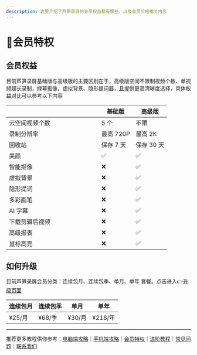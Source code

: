 ```yaml
---
description: 这里介绍了芦笋录屏的会员权益都有哪些，以及会员价格相关内容
---
```


# 🌟会员特权

## 会员权益

目前芦笋录屏基础版与高级版的主要区别在于，高级版空间不限制视频个数、单视频超长录制，绿幕抠像，虚拟背景、隐形提词器，且提供更高清晰度选择，具体权益对比可以参考以下内容



<table><thead><tr><th width="236"></th><th>基础版</th><th>高级版</th></tr></thead><tbody><tr><td>云空间视频个数</td><td>5 个</td><td>不限</td></tr><tr><td>录制分辨率</td><td>最高 720P</td><td>最高 2K</td></tr><tr><td>回收站</td><td>保存 7 天</td><td>保存 30 天</td></tr><tr><td>美颜</td><td>✅</td><td>✅</td></tr><tr><td>智能抠像</td><td>❌</td><td>✅</td></tr><tr><td>虚拟背景</td><td>❌</td><td>✅</td></tr><tr><td>隐形提词</td><td>❌</td><td>✅</td></tr><tr><td>多彩画笔</td><td>❌</td><td>✅</td></tr><tr><td>AI 字幕</td><td>❌</td><td>✅</td></tr><tr><td>下载剪辑后视频</td><td>❌</td><td>✅</td></tr><tr><td>高级报表</td><td>❌</td><td>✅</td></tr><tr><td>鼠标高亮</td><td>❌</td><td>✅</td></tr></tbody></table>

## 如何升级

目前芦笋录屏会员分类：连续包月、连续包季、单月、单年 套餐。点击进入👉[升级页面](https://lusun.com/pricing?tab=vip)

| 连续包月  | 连续包季  | 单月    | 单年     |
| ----- | ----- | ----- | ------ |
| ¥25/月 | ¥68/季 | ¥30/月 | ¥218/年 |



***

推荐更多教程供你参考：[电脑端攻略](pc.md)｜[手机端攻略](phone.md)｜[会员特权](vip.md)｜[进阶教程](../advanced/)｜[常见问题](../faq/)｜[联系我们](../contact.md)
